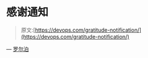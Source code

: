 # 感谢通知

> 原文:[https://devops.com/gratitude-notification/](https://devops.com/gratitude-notification/)

— [罗尔泊](https://devops.com/author/breselman/)